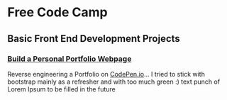 <h1>Free Code Camp</h1>
<h2>Basic Front End Development Projects</h2>
<h3><a href="http://freecodecamp.com/challenges/zipline-build-a-personal-portfolio-webpage">Build a Personal Portfolio Webpage</a></h3>
<p>Reverse engineering a Portfolio on <a href="http://codepen.io/ThiagoFerreir4/full/eNMxEp">CodePen.io</a>... I tried to stick with bootstrap mainly as a refresher
and with too much green :) text punch of Lorem Ipsum to be filled in the future</p>